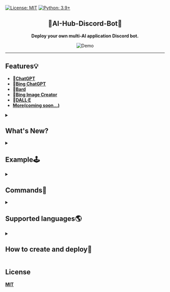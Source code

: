 [![License: MIT](https://img.shields.io/badge/License-MIT-blue.svg)](https://opensource.org/licenses/MIT)
[![Python: 3.9+](https://img.shields.io/badge/python-3.9+-blue.svg)]()

<div align="center">

## 🤖AI-Hub-Discord-Bot🤖
**Deploy your own multi-AI application Discord bot.**

<img src="https://user-images.githubusercontent.com/84280745/230615435-2c90c882-f34d-46e4-a140-8d0f69461bd1.gif" alt="Demo">

</div>

---

## Features💡
- **🤖[ChatGPT](https://github.com/acheong08/ChatGPT#v3-official-chat-api)**<br>
- **🤖[Bing ChatGPT](https://github.com/acheong08/EdgeGPT#chatbot)**<br>
- **🤖[Bard](https://github.com/acheong08/Bard)**<br>
- **🎨[Bing Image Creator](https://github.com/acheong08/EdgeGPT#image-generator)**<br>
- **🎨[DALL·E](https://platform.openai.com/docs/api-reference/images)**<br>
- **[More(coming soon...)](https://replicate.com/explore)**

<details>
  <summary>

## What's New?

  </summary>

1. Commands:
	- /gpt [ChatGPT]:
		* add **`rollback`** and **`reset`**, can **rollback** or **reset** the conversation
	- /img [Bing Image Creator]:
		* add **`auth_cookies`**, use your own cookies
2. Code refactoring

</details>

<details>
  <summary>

## Example🕹️
	  
  </summary>

- ### **🤖ChatGPT**
> ```
> /gpt
> ```
>> <img src="https://user-images.githubusercontent.com/84280745/230544952-6342c67b-e7d6-4fa6-85db-924ed5d4b0da.gif" alt="ChatGPT">

- ### **🤖Bing ChatGPT**
> 
> ```
> /gpt4
> ```
>><img src="https://user-images.githubusercontent.com/84280745/230545509-29f5cb29-9598-4884-b06f-bfcf0bb4d62e.gif" alt="Bing ChatGPT">

- ### **🎨Bing Image Creator**
> ```
> /img
> ```
>><img src="https://user-images.githubusercontent.com/84280745/230546595-5c16f4d7-338c-4793-960e-500981f360bc.gif" alt="Bing Image Creator">

</details>

<details>
  <summary>

## Commands🤖

  </summary>

```
[ChatGPT]:
	/gpt:
	   + <prompts [message 對話]>
	   
	   + <api_key [OpenAI的API Key]>
	   
	   + <role [系統(System), 用戶(User)(Default), 助手(Assistant)]>
	   
	   + <engine [gpt-3.5-turbo(Default), gpt-4, gpt-4-32k]> # GPT model
	   
	   + <top_p [0.0~1.0, https://platform.openai.com/docs/api-reference/chat/create#chat/create-top_p]>
	   
	   + <temperature [0.0~2.0, https://platform.openai.com/docs/api-reference/chat/create#chat/create-temperature]>
	   
	   + <presence_penalty [-2.0 ~ 2.0, https://platform.openai.com/docs/api-reference/completions/create#completions/create-presence_penalty]>
	   
	   + <frequency_penalty [-2.0 ~ 2.0, https://platform.openai.com/docs/api-reference/completions/create#completions/create-frequency_penalty]>
	   
	   + <reply_count [Defaults: 1, https://platform.openai.com/docs/api-reference/completions/create#completions/create-n]>
	   
	   + <rollback> [Rollback the conversation by n messages]
	   
	   + <reset> [Reset the conversation]
	   
	   + coming soon...

[Bing ChatGPT]:
	/gpt4:
	   + <prompts [message 對話]>
	   
	   + <role [創意(Creative), 平衡(Balanced)(Default), 精確(Precise)]> # Conversation style

[Bard]:
	/bard:
	   + <prompts [message 對話]>
	   
	   + <token [SESSION("__Secure-1PSID" cookie, https://github.com/acheong08/Bard#authentication)]>

[Bing Image Creator]:
	/img:
	   + <prompts [description 圖片描述]>
	   
	   + <width> # Image width
	   
	   + <height> # Image height
	   
	   + <auth_cookies [_U cookie, https://github.com/acheong08/BingImageCreator#getting-authentication]>

[DALL·E]:
	/dall:
	   + <prompts [description 圖片描述]>
	   
	   + <api_key [OpenAI的API Key]>
	   
	   + <parameter [1~10, https://platform.openai.com/docs/api-reference/images/create#images/create-n]>
	   
	   + <size [256x256, 512x512, 1024x1024]>

[Command Description]:
	/help

More...
```

</details>
	
<details>
  <summary>

## Supported languages🌎

  </summary>

- **Chinese**
- **English** (coming soon...)

</details>

<details>
  <summary>

## How to create and deploy🚀

  </summary>

- ### Deploy on Cloud
	#### 1. [Railway (Last updated: 2023/04/16)](https://railway.app?referralCode=CCqlpO)
	**[Free Plan](https://docs.railway.app/reference/plans#starter-plan):** $5.00 of usage each month with an execution time limit of 500 hours. 512MB of RAM, 2 vCPU and 1GB of Disk.
	> [![Deploy on Railway](https://railway.app/button.svg)](https://railway.app/template/9XWCtT?referralCode=CCqlpO)

- ### Local Deployment
	#### 1. Clone this Repository
	> ```bash
	> git clone https://github.com/Lin-Rexter/AI_Hub_Discord-Bot.git
	> ```

	#### 2. [Set Environment Variables](https://github.com/Lin-Rexter/AI_Hub_Discord-Bot/blob/0c34825b1a26bb47f56c4114cf6947aa53e03719/.env)
	> ```env
	> # Discord:
	> # Discord Bot token # https://discord.com/developers/applications
	> DISCORD_TOKEN = ""
	> # Discord Administrator ID(Administrator ID to mention when an unexpected error occurred in executing the command)
	> DISCORD_ADMIN_ID = ""
	>
	> # ChatGPT(Official)、 DALL·E:
	> # [ChatGPT,DALL·E authentication](OpenAI API key) # https://platform.openai.com/account/api-keys
	> OPENAI_API_KEY = ""
	> # Default ChatGPT_Model(gpt-3.5-turbo, gpt-4, gpt-4-32k)
	> CHATGPT_MODEL = "gpt-3.5-turbo"
	>
	> # Bing ChatGPT:
	> # Default Bing ChatGPT response style(creative, balanced, precise)
	> RESPONSE_STYLE = "balanced"
	>
	> # Bing Image Creator:
	> # Bing Image Creator authentication(_U cookie) # https://github.com/acheong08/BingImageCreator#getting-authentication
	> # If you use cookies.json(Step 3), you do not need to set
	> AUTH_COOKIE = ""
	>
	> # Google Bard:
	> # Google Bard authentication[SESSION("__Secure-1PSID" cookie)] # https://github.com/acheong08/Bard#authentication
	> BARD_TOKEN = ""
	>
	> ### "OPENAI_API_KEY", "AUTH_COOKIE", "BARD_TOKEN", "CHATGPT_MODEL", "RESPONSE_STYLE": The value returned from the command will be used first.
	> ```

	#### 3. [Bing ChatGPT authentication](https://github.com/acheong08/EdgeGPT#getting-authentication-required)
	> **Paste cookies into [cookies.json](https://github.com/Lin-Rexter/AI_Hub_Discord-Bot/blob/0c34825b1a26bb47f56c4114cf6947aa53e03719/cookies.json)**

	#### 4. [Running via Poetry](https://python-poetry.org/docs/#installation)
	> **3-1. Edit [poetry config settings](https://python-poetry.org/docs/cli/#config)**
	> If you prefer to have the virtual environment in the project directory
	> ```bash
	> poetry config virtualenvs.in-project true
	> ```

	> **3-2. [Installs the dependencies specified in pyproject.toml](https://python-poetry.org/docs/cli/#install)**
	> ```bash
	> poetry install
	> ```

	> **3-3. [Activating the virtual environment](https://python-poetry.org/docs/cli/#shell)**
	> * Use **default** Python version
	> ```bash
	> poetry shell
	> ```
	>
	> * If you want to **[specify Python version](https://python-poetry.org/docs/managing-environments/#switching-between-environments)**
	> ```bash
	> poetry env use 3.9
	> ```

	> **3-4. Run Bot**
	> * If you use `poetry shell`
	> ```bash
	> python ./bot.py
	> ```
	>
	> * If you **not use** `poetry shell`
	> ```bash
	> poetry run python ./bot.py
	> ```

</details>

## License
**[MIT](https://github.com/Lin-Rexter/AI_Hub_Discord-Bot/blob/1902f8e112c3e682ab041c39864d8bb8c7f78a24/LICENSE)**